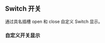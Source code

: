 <div class="demo-header">
<p class="overviewicon">
  <span class="wapi-ui-switch"/>
</p>

## Switch 开关

<nova-uxlink widget-name="Switch"></nova-uxlink>

通过具名插槽 open 和 close 自定义 Switch 显示。
</div>

### 自定义开关显示

<nova-demo-view link="switch/custom-open-close"></nova-demo-view>

<br>
